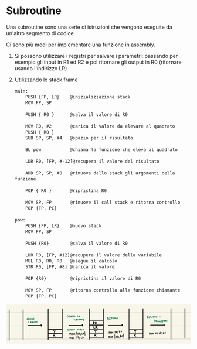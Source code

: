 # Subroutine

Una subroutine sono una serie di istruzioni che vengono eseguite da un'altro segmento di codice

Ci sono più modi per implementare una funzione in assembly.

1. Si possono utilizzare i registri per salvare i parametri: passando per esempio gli input in R1 ed R2 e poi ritornare gli output in R0 (ritornare usando l'indirizzo LR)
2. Utilizzando lo stack frame

    ```arm-asm
    main:
    	PUSH {FP, LR}    @inizializzazione stack
    	MOV FP, SP

    	PUSH { R0 }      @salva il valore di R0

    	MOV R0, #2       @carica il valore da elevare al quadrato
    	PUSH { R0 }
    	SUB SP, SP, #4   @spazio per il risultato

    	BL pow           @chiama la funzione che eleva al quadrato

    	LDR R0, [FP, #-12]@recupera il valore del risultato

    	ADD SP, SP, #8   @rimuove dallo stack gli argomenti della funzione

    	POP { R0 }       @ripristina R0

    	MOV SP, FP       @rimuove il call stack e ritorna controllo
    	POP {FP, PC}

    pow:
    	PUSH {FP, LR}    @nuovo stack
    	MOV FP, SP

    	PUSH {R0}        @salva il valore di R0

    	LDR R0, [FP, #12]@recupera il valore della variabile
    	MUL R0, R0, R0   @esegue il calcolo
    	STR R0, [FP, #8] @carica il valore

    	POP {R0}         @ripristina il valore di R0

    	MOV SP, FP       @ritorna controllo alla funzione chiamante
    	POP {FP, PC}
    ```

<img src="assets/frame_pointer.jpeg">
